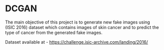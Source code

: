 # DCGAN

The main objective of this project is to generate new fake images using (ISIC 2016) dataset which contains images of skin cancer and to predict the type of cancer from the generated fake images.

Dataset available at - https://challenge.isic-archive.com/landing/2016/
